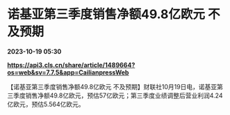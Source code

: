# 诺基亚第三季度销售净额49.8亿欧元 不及预期

**2023-10-19 05:30**

**https://api3.cls.cn/share/article/1489664?os=web&sv=7.7.5&app=CailianpressWeb**

【诺基亚第三季度销售净额49.8亿欧元 不及预期】财联社10月19日电，诺基亚第三季度销售净额49.8亿欧元，预估57亿欧元；第三季度业绩调整后营业利润4.24亿欧元，预估5.564亿欧元。